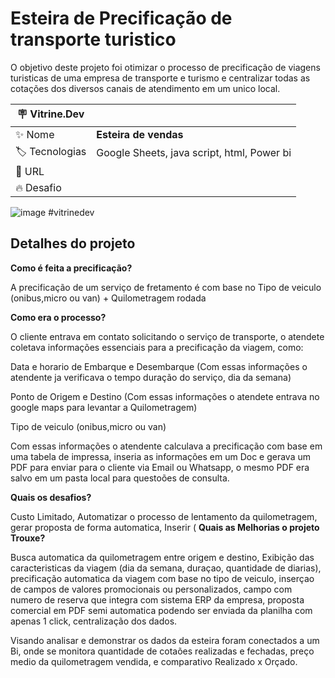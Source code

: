 # Esteira de Precificação de transporte turistico

O objetivo deste projeto foi otimizar o processo de precificação de viagens turisticas de uma empresa de transporte e turismo e centralizar todas as cotações dos diversos canais de atendimento em um unico local.


| :placard: Vitrine.Dev |     |
| -------------  | --- |
| :sparkles: Nome        | **Esteira de vendas**
| :label: Tecnologias | Google Sheets, java script, html, Power bi
| :rocket: URL         | 
| :fire: Desafio     |

<!-- Inserir imagem com a #vitrinedev ao final do link -->
![image](https://neilpatel.com/wp-content/uploads/2019/12/o-que-e-precificacao.jpeg)
#vitrinedev

## Detalhes do projeto

**Como é feita a precificação?**

A precificação de um serviço de fretamento é com base no Tipo de veiculo (onibus,micro ou van) + Quilometragem rodada

**Como era o processo?**

O cliente entrava em contato solicitando o serviço de transporte, o atendete coletava informações essenciais para a precificação da viagem, como:

 Data e horario de Embarque e Desembarque (Com essas informações o atendente ja verificava o tempo duração do serviço, dia da semana)

Ponto de Origem e Destino (Com essas informações o atendete entrava no google maps para levantar a Quilometragem)

Tipo de veiculo (onibus,micro ou van)

Com essas informações o atendente calculava a precificação com base em uma tabela de impressa, inseria as informações em um Doc e gerava um PDF para enviar para o cliente via Email ou Whatsapp, o mesmo PDF era salvo em um pasta local para questoões de consulta.

**Quais os desafios?**

Custo Limitado, Automatizar o processo de lentamento da quilometragem, gerar proposta de forma automatica, Inserir 
(
**Quais as Melhorias o projeto Trouxe?**

Busca automatica da quilometragem entre origem e destino, Exibição das caracteristicas da viagem (dia da semana, duraçao, quantidade de diarias), precificação automatica da viagem com base no tipo de veiculo, inserçao de campos de valores promocionais ou personalizados, campo com numero de reserva que integra com sistema ERP da empresa, proposta comercial em PDF semi automatica podendo ser enviada da planilha com apenas 1 click, centralização dos dados.

Visando analisar e demonstrar os dados da esteira foram conectados a um Bi, onde se monitora quantidade de cotaões realizadas e fechadas, preço medio da quilometragem vendida, e comparativo Realizado x Orçado.
